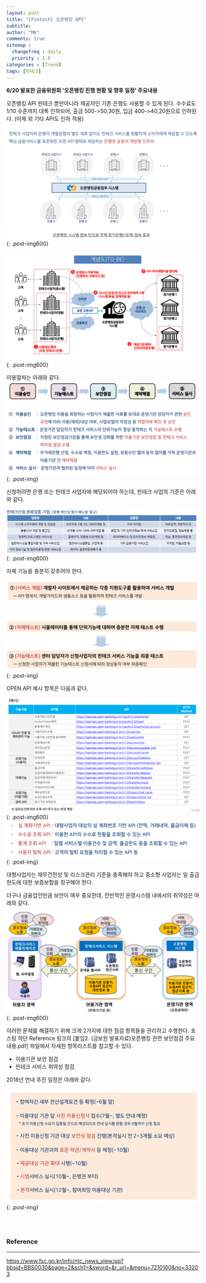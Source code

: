 ```yaml
---
layout: post
title: "[Fintech] 오픈뱅킹 API"
subtitle:
author: "MK"
comments: true
sitemap :
  changefreq : daily
  priority : 1.0
categories : [Trend]
tags: [핀테크]
---
```




**6/20 발표한 금융위원회 '오픈뱅킹 진행 현황 및 향후 일정' 주요내용**

오픈뱅킹 API 핀테크 뿐만아니라 제공자인 기존 은행도 사용할 수 있게 된다.
수수료도 1/10 수준까지 대폭 인하되어, 출금 500->50,30원, 입금 400->40,20원으로 인하된다.
(이체 외 기타 API도 인하 적용)


![img_area](/img/posting/2019-07-05-001-openbanking.PNG){: .post-img600}

![img_area](/img/posting/2019-07-05-002-openbanking.PNG){: .post-img600}


이용절차는 아래와 같다.
![img_area](/img/posting/2019-07-05-003-openbanking.PNG){: .post-img}



신청하려면 은행 또는 핀테크 사업자에 해당되어야 하는데,
핀테크 사업의 기준은 아래와 같다.

![img_area](/img/posting/2019-07-05-004-openbanking.PNG){: .post-img600}



자체 기능을 충분히 갖추어야 한다.

![img_area](/img/posting/2019-07-05-005-openbanking.PNG){: .post-img}



OPEN API 예시 항목은 다음과 같다.

![img_area](/img/posting/2019-07-05-006-openbanking.PNG){: .post-img600}
![img_area](/img/posting/2019-07-05-007-openbanking.PNG){: .post-img}


대형사업자는 재무건전성 및 리스크관리 기준을 충족해야 하고
중소형 사업자는 일 출금한도에 대한 보증보험을 징구해야 한다.

더구나 금융업인만큼 보안이 매우 중요한데, 전반적인 운영시스템 내에서의 취약성은 아래와 같다.

![img_area](/img/posting/2019-07-05-009-openbanking.PNG){: .post-img600}


이러한 문제를 해결하기 위해 크게 2가지에 대한 점검 항목들을 관리하고 수행한다.
포스팅 하단 Reference 링크의 [붙임2. (금보원 발표자료)오픈뱅킹 관련 보안점검 주요 내용.pdf] 파일에서 자세한 항목리스트를 참고할 수 있다.
- 이용기관 보안 점검
- 핀테크 서비스 취약성 점검


2018년 연내 추진 일정은 아래와 같다.

![img_area](/img/posting/2019-07-05-008-openbanking.PNG){: .post-img}



<br><br>
### **Reference**
---
https://www.fsc.go.kr/info/ntc_news_view.jsp?bbsid=BBS0030&page=2&sch1=&sword=&r_url=&menu=7210100&no=33203
